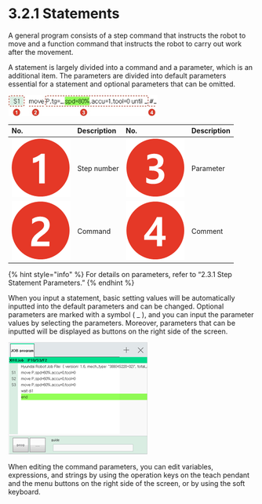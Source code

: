# 3.2.1 Statements

A general program consists of a step command that instructs the robot to move and a function command that instructs the robot to carry out work after the movement.

A statement is largely divided into a command and a parameter, which is an additional item. The parameters are divided into default parameters essential for a statement and optional parameters that can be omitted.

![](../../.gitbook/assets/image%20%2882%29.png)



| No. | Description | No. | Description |
| :--- | :--- | :--- | :--- |
| ![](../../.gitbook/assets/c1.png)  | Step number | ![](../../.gitbook/assets/c3.png)  | Parameter |
| ![](../../.gitbook/assets/c2.png)  | Command | ![](../../.gitbook/assets/c4.png)  | Comment |

{% hint style="info" %}
For details on parameters, refer to “2.3.1 Step Statement Parameters.”
{% endhint %}

When you input a statement, basic setting values will be automatically inputted into the default parameters and can be changed. Optional parameters are marked with a symbol \( \_ \), and you can input the parameter values by selecting the parameters. Moreover, parameters that can be inputted will be displayed as buttons on the right side of the screen.

![Figure 27 Editing a Command &#x2013; Inputting Parameter Values](../../.gitbook/assets/image%20%28348%29.png)

When editing the command parameters, you can edit variables, expressions, and strings by using the operation keys on the teach pendant and the menu buttons on the right side of the screen, or by using the soft keyboard.


